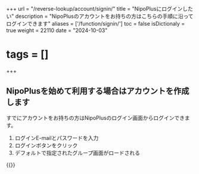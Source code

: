 +++
url = "/reverse-lookup/account/signin/"
title = "NipoPlusにログインしたい"
description = "NipoPlusのアカウントをお持ちの方はこちらの手順に沿ってログインできます"
aliases = ['/function/signin/']
toc = false
isDictionaly = true
weight = 22110
date = "2024-10-03"
# tags = []
+++

## NipoPlusを始めて利用する場合はアカウントを作成します

すでにアカウントをお持ちの方はNipoPlusのログイン画面からログインできます。

1. ログインE-mailとパスワードを入力
2. ログインボタンをクリック
3. デフォルトで指定されたグループ画面がロードされる

{{<iTablet filename="signin" msg="E-mailとパスワードを入力してログインボタンポチッ" alice="shield">}}
